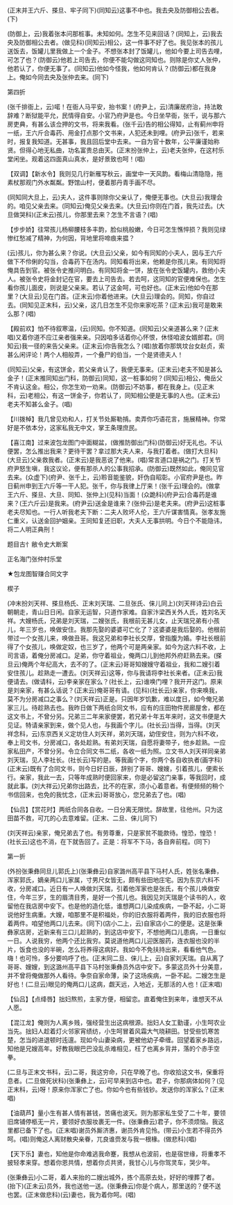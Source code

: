 <!-- { "loadSidebar": true } -->
(正末并王六斤、搽旦、牢子同下)(同知云)这事不中也。我去央及防御相公去者。(下)

(防御上，云)我着张本问那桩事。未知如何。怎生不见来回话？(同知上，云)我去央及防御相公去者。(做见科)(同知云)相公，这一件事不好了也。我见张本的孩儿送饭去，饭罐儿里我做上一个金子。不想张本封了饭罐儿，他如今要上司告去哩，可怎了也？(防御云)他若上司告去，你便不能勾做这同知也。则除是你丈人张仲，他若认了，你便无事了。(同知云)他如今怪我，他如何肯认？(防御云)都在我身上。俺如今同去央及张仲去来。(同下)


第四折

(张千排衙上，云)喏！在衙人马平安，抬书案！(府尹上，云)清廉居府治，持法敢辞难？断狱能平允，民情得自安。小官乃府尹是也。今日坐早衙，张千，说与那六房吏典，有甚么该佥押的文书，将来我看。(张千云)告的相公得知，止有蓟州申将一纸，王六斤合毒药、用金打点那个文书来，人犯还未到哩。(府尹云)张千，若来时，报复我知道。无甚事，我且回后堂中去来。一自为官十数年，公平廉谨始称贤。但得心地无私曲，功名富贵总由天。(正末扮张仲上，云)老夫张仲，在这村乐堂闲坐。观着这四面真山真水，是好景致也呵！(唱)

【双调】【新水令】我则见几行新雁写秋云，画堂中一天风韵。看梅山清隐隐，拖素杖那观门外水粼粼。野馆山村，便着那丹青手画不尽。

(同知同大旦上，云)夫人，这件事则除你父亲认了，俺便无事也。(大旦云)我理会的。咱见父亲去来。(同知云)俺见父亲去来。(大旦云)你则在门首，我先过去。(大旦做哭科)(正末云)孩儿，你那里去来？怎生不言语？(唱)

【步步娇】往常孩儿杨柳腰枝多丰韵，脸似桃般嫩，今日可怎生憔悴损？我则见绿惨红愁减了精神，为何因，背地里将啼痕来揾？

(云)孩儿，你为甚么来？你说。(大旦云)父亲，如今有同知的小夫人，因与王六斤做下不伶俐的勾当，合毒药下在汤内。同知看将出来，他赖是你孩儿来。有同知将俺具告到官。被张令史推问明白。有同知将金一饼，放在张令史饭罐内，救他小夫人。被张令史将金封记在官，要去上司告去。若去呵，这同知的官便难保也。怎生看你孩儿面皮，则说是父亲来。若认了这金呵，可也好也。(正末云)他如今在那里？(大旦云)见在门首。(正末云)你着他进来。(大旦云)理会的。同知，你自过去。(同知见正末科，云)父亲，这几日怎生不见你来家吃茶？(正末云)我可是敢来么那？(唱)

【殿前欢】怕不待叙寒温，(云)同知。你不知道。(同知云)父亲道甚么来？(正末唱)又着你道不应江亲者强来亲。只因咱多话着你心怀恨，休怪咱波女婿郎君。(同知云)我一径的来告父亲来。(正末云)你告我怎么？(唱)放着你那筑坟台女赵贞，索甚么闲评论！两个人相般弄，一个叠尸的伯当，一个是贤德夫人！

(同知云)父亲，有这饼金，若父亲肯认了，我便无事来。(正末云)老夫不知是甚么金子！(正末推同知出门科，防御云)同知，这一桩事如何？(同知云)相公，俺岳父不肯认这金。相公，你怎生劝一劝来。(防御云)不妨事，都在我身上。(见正末科，云)老相公，有这一饼金子，你若认了，同知相公便是无事的人也。(正末云)老夫不知甚么金子。(唱)

【川拨棹】我几曾见劝和人，打关节处厮勒掯。卖弄你巧语花言，施展精神。你常好是不依本分，这家私我无中文，掌王条理庶民。

【喜江南】过来波包龙图门中面糊盆，(做推防御出门科)(防御云)好无礼也。不认便罢，怎么推出我来？更待干罢？拿过那大夫人来，与我打着者。(做打大旦科)(大旦云)父亲救我者。(正末云)是我恶说了他来。(唱)常言道口是祸之门。打关节府尹怒生嗔，我这议论，便有那杀人的公事我招承。(防御云)既然如此，俺同见官去来。(众虚下)(府尹、张千上，云)聆音能鉴貌，奸伪自昭彰。小官府尹是也。昨日蓟州申到王六斤等一干人犯。张千，你与我律上厅来！(张千云)理会的。(做拿王六斤、搽旦、大旦、同知、张仲上)(见科)当面！(众跪科)(府尹云)合毒药是谁来？(王六斤云)是我来。(府尹云)送金是谁来？(张仲云)是老夫来。(府尹云)这桩事老夫尽知也。一行人听我老夫下断：二夫人败坏人伦，王六斤谋害情真。张孝友施仁重义，认送金回护姻亲。王同知复还旧职，大夫人无事拱明。今日个不能隐讳，将二人明正典刑！

题目古忄敝令史大断案

正名海门张仲村乐堂
　




★包龙图智赚合同文字

楔子

(冲末扮刘天祥、搽旦杨氏、正末刘天瑞、二旦张氏、俫儿同上)(刘天祥诗云)白云朝朝走，青山日日闲。自家无运智，只道作家难。自家汴梁西关外人氏，姓刘名天祥。大嫂杨氏，兄弟是刘天瑞，二嫂张氏，我根前无甚儿女，止天瑞兄弟有小孩儿，年三岁也，唤做安住。我那先娶的婆婆可亡化了？这婆婆是我后娶的。他根前带过一个女孩儿来，唤做丑哥。我这兄弟和李社长交厚，曾指腹为婚。李社长根前得了个女孩儿，唤做定奴，也三岁了，他两个可是两亲家。如今为这六料不收，上司言语，着俺分房减口。足弟，你守着祖业，俺两口儿到他邦外府赶熟去来。(搽旦云)俺两个年纪高大，去不的了。(正末云)哥哥知嫂嫂守着祖业，我和二嫂引着安住孩儿。趁熟走一遭去。(刘天祥云)这等，你与我请将李社长来者。(正未云)我便请去。(做请科，云)李亲家在家么？(社长上，云)谁唤门哩？我开开这门。原来是刘亲家，有甚么话说？(正末云)俺哥哥有请。(见科)(社长云)亲家，你来唤我，莫不为分房减口之事么？(刘天祥云)正是。只因年岁饥歉，难以度日，如今俺兄弟家三儿。待趁熟去也。我昨日做下两纸合同文书，应有的庄田物件房廊屋舍，都在这文书上，不曾分另。兄弟三二年来家便罢，若兄弟十年五年来时，这文书便是大见证。特请亲家到来，做个见人也，与我画个字儿。(社长云)当得，当得。(刘天祥念科，云)东京西关义定坊住人刘天祥，弟刘天瑞，幼侄安住，则为六科不收，奉上司文书，分房减口，各处趁熟。有弟刘天瑞，自愿将妻带子，他乡趁熟。一应家私田产，不曾分另。令立合同文书二纸，各收一纸为照。立文书人刘天祥同亲弟刘天瑞，见人李社长。(社长云)写的是。等我画个字，你两个各自收执者(画字科)(正末云)既有了合同文书，则今日好日辰，辞别了哥哥、嫂嫂，引着孩儿，便索长行。亲家，我此一去，只等年成熟时便回家来，你是必留这门亲事，等我回时，成就此事。(刘大祥云)兄弟你出路去，比不的在家，须小心着意者。有便频频的稍个书信回来，也免的我忧念，(正末云)哥哥放心，您兄弟去了也。(唱)

【仙吕】【赏花时】两纸合同各自收。一日分离无限忧。辞故里，往他州。只为这田苗不救，可兀的心去意难留。(正末、二旦、俫儿同下)

(刘天祥云)亲家，俺兄弟去了也。有劳尊重，只是家贫不能款待。惶恐，惶恐！(社长云)这也不消，在下就告回了。正是：将军不下马，各自奔前程。(同下)


第一折

(外扮张秉彝同旦儿郭氏上)(张秉彝云)自家潞州高平县下马村人氏，姓张名秉彝，浑家郭氏，嫡亲两口儿家属，寸男尺女皆无，颇有些田地庄宅。因为东京六料不收，分房减口。近日有一人唤做刘天瑞，引着他浑家也是张氏，有个孩儿唤做安住，今年三岁，生的眉清目秀，是好一个孩儿也。我因见刘天瑞是个读书的人，收留他在我店房中安下。也是他的造化低，谁想两口儿染成疾病，一卧不起，小二哥说他好生病重。大嫂，咱那里不是积福处，你的旧衣服将着两件，我的旧衣服也将着两件。咱望他两口儿去来。(同下)(店小二上，云)自家店小二的便是。这是张秉彝家店房，近新来有三口儿趁熟的，到这店中安下，不想他两口儿患病，一日重似一日。人说我穷，他两个还比我穷。莫说道他两口儿迎医服药，连衣服也没的半片，饭食也没的半碗，怎么将养得这病好。我如今不免扶持出来，看看他气色。嗨！也可怜，多分要呜呼了也。(正末同二旦、俫儿上，云)自家刘天瑞。自从离了哥哥、嫂嫂，到这潞州高平县下马村张秉彝员外店中安下。多蒙这员外十分美意，并不曾将俺做那外人看待。争奈自家命薄，染了这场疾病，一卧不起。二嫂怎生是好也！(二旦云)眼见的俺两口儿这病，觑天远，入地近，无那活的人也！(正末唱)

【仙吕】【点绛唇】拙妇熬煎，主家方便，相留恋。直着俺住到来年，谁想天不从人愿。

【混江龙】俺则为人离乡贱，强经营生出这病根源。拙妇人女工勤谨，小生呵农业当先。拙妇人趁着灯火邻家宵绩纺，小生呵冒着风霜大气晓耕田。甘受些饥寒苦楚，怎当的进退顿时迍邅。现如今山妻染病，更被他幼子牵缠。回望着家乡路远，知他是兄嫂高年。好教我眼巴巴没乱杀难相见，枉了也离乡背井，落的个赤手空拳。

(二旦与正末文书科，云)二哥，我这穷命，只在早晚了也。你收拾这文书，保重将息者。(二旦做死状科)(张秉彝上，云)可早来到店中也。君子，你那病体如何？(见正末科，云)呀！原来你浑家亡了也。你如今也有些钱钞。发送你的浑家么？(正末唱)

【油葫芦】量小生有甚人情有甚钱，苦痛也波天。则为那家私生受了二十年，要领旧席铺停柩无一片，要领好衣服妆裹无一件。(张秉彝云)君子，你不须烦恼。我这里都已备下了也。(正末唱)谢员外厮济惠，谢员外肯见怜。(带云)小生若不得员外呵。(唱)则俺这人离财散央亲眷，兀良谁赍发与我一根椽。(做悲科)(唱)

【天下乐】妻也，知他是你命难逃我命蹇，我想从也波前，也是宿世缘，将重孝不披轻孝来穿。想着你恩共情，想着你贞共贤，我甘心儿与你驾灵车，哭少年。

(张秉彝云)小二哥，着人来抬的二嫂出城外，拣个高原去处，好好的埋葬了者。(抬下)(正未云)员外，我也送他一送。(张秉彝云)你是个病人，那里送的？便不送也罢。(正末做悲科)(云)妻也，我为着你呵。(唱)

